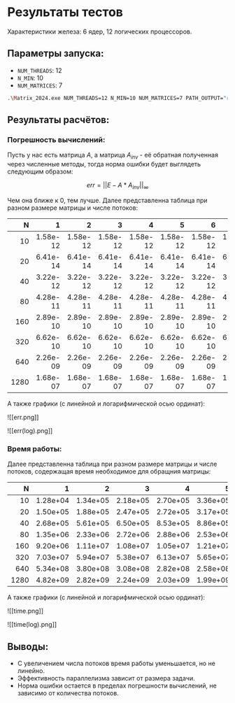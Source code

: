 # Результаты тестов

Характеристики железа: 6 ядер, 12 логических процессоров.

## Параметры запуска:
- `NUM_THREADS`: 12
- `N_MIN`: 10
- `NUM_MATRICES`: 7

```bash
.\Matrix_2024.exe NUM_THREADS=12 N_MIN=10 NUM_MATRICES=7 PATH_OUTPUT="results.txt"
```

## Результаты расчётов:

### Погрешность вычислений:
Пусть у нас есть матрица $A$, а матрица $A_{inv}$ - её обратная полученная через численные методы, тогда норма ошибки будет выглядеть следующим образом:

$$err = ||E - A*A_{inv}||_{\infty}$$

Чем она ближе к 0, тем лучше. Далее представленна таблица при разном размере матрицы и числе потоков:

|    N |        1 |        2 |        3 |        4 |        5 |        6 |        7 |        8 |        9 |       10 |       11 |       12 |
|-----:|---------:|---------:|---------:|---------:|---------:|---------:|---------:|---------:|---------:|---------:|---------:|---------:|
|   10 | 1.58e-12 | 1.58e-12 | 1.58e-12 | 1.58e-12 | 1.58e-12 | 1.58e-12 | 1.58e-12 | 1.58e-12 | 1.58e-12 | 1.58e-12 | 1.58e-12 | 1.58e-12 |
|   20 | 6.41e-14 | 6.41e-14 | 6.41e-14 | 6.41e-14 | 6.41e-14 | 6.41e-14 | 6.41e-14 | 6.41e-14 | 6.41e-14 | 6.41e-14 | 6.41e-14 | 6.41e-14 |
|   40 | 3.22e-12 | 3.22e-12 | 3.22e-12 | 3.22e-12 | 3.22e-12 | 3.22e-12 | 3.22e-12 | 3.22e-12 | 3.22e-12 | 3.22e-12 | 3.22e-12 | 3.22e-12 |
|   80 | 4.28e-11 | 4.28e-11 | 4.28e-11 | 4.28e-11 | 4.28e-11 | 4.28e-11 | 4.28e-11 | 4.28e-11 | 4.28e-11 | 4.28e-11 | 4.28e-11 | 4.28e-11 |
|  160 | 2.89e-10 | 2.89e-10 | 2.89e-10 | 2.89e-10 | 2.89e-10 | 2.89e-10 | 2.89e-10 | 2.89e-10 | 2.89e-10 | 2.89e-10 | 2.89e-10 | 2.89e-10 |
|  320 | 6.62e-10 | 6.62e-10 | 6.62e-10 | 6.62e-10 | 6.62e-10 | 6.62e-10 | 6.62e-10 | 6.62e-10 | 6.62e-10 | 6.62e-10 | 6.62e-10 | 6.62e-10 |
|  640 | 2.26e-09 | 2.26e-09 | 2.26e-09 | 2.26e-09 | 2.26e-09 | 2.26e-09 | 2.26e-09 | 2.26e-09 | 2.26e-09 | 2.26e-09 | 2.26e-09 | 2.26e-09 |
| 1280 | 1.68e-07 | 1.68e-07 | 1.68e-07 | 1.68e-07 | 1.68e-07 | 1.68e-07 | 1.68e-07 | 1.68e-07 | 1.68e-07 | 1.68e-07 | 1.68e-07 | 1.68e-07 |

А также графики (с линейной и логарифмической осью ординат):

![[err.png]]

![[err(log).png]]

### Время работы:

Далее представленна таблица при разном размере матрицы и числе потоков, содержащая время необходимое для обращния матрицы:

|    N |        1 |        2 |        3 |        4 |        5 |        6 |        7 |        8 |        9 |       10 |       11 |       12 |
|-----:|---------:|---------:|---------:|---------:|---------:|---------:|---------:|---------:|---------:|---------:|---------:|---------:|
|   10 | 1.28e+04 | 1.34e+05 | 2.18e+05 | 2.70e+05 | 3.36e+05 | 3.69e+05 | 4.43e+05 | 4.71e+05 | 4.25e+05 | 4.99e+05 | 7.80e+05 | 6.56e+05 |
|   20 | 1.50e+05 | 1.88e+05 | 2.47e+05 | 2.72e+05 | 3.17e+05 | 3.83e+05 | 4.40e+05 | 4.91e+05 | 5.49e+05 | 6.40e+05 | 6.98e+05 | 7.21e+05 |
|   40 | 2.68e+05 | 5.61e+05 | 6.50e+05 | 8.53e+05 | 8.86e+05 | 9.15e+05 | 9.14e+05 | 9.62e+05 | 1.02e+06 | 1.11e+06 | 1.24e+06 | 1.72e+06 |
|   80 | 1.35e+06 | 2.33e+06 | 2.72e+06 | 2.88e+06 | 2.53e+06 | 3.36e+06 | 2.86e+06 | 3.11e+06 | 3.09e+06 | 3.43e+06 | 3.30e+06 | 9.94e+06 |
|  160 | 9.20e+06 | 1.11e+07 | 1.08e+07 | 1.05e+07 | 1.21e+07 | 1.13e+07 | 1.13e+07 | 1.22e+07 | 1.27e+07 | 1.25e+07 | 1.37e+07 | 1.40e+07 |
|  320 | 7.03e+07 | 5.94e+07 | 5.38e+07 | 6.13e+07 | 5.65e+07 | 5.40e+07 | 5.33e+07 | 5.25e+07 | 5.22e+07 | 5.41e+07 | 5.49e+07 | 6.80e+07 |
|  640 | 5.34e+08 | 3.80e+08 | 3.08e+08 | 2.82e+08 | 2.58e+08 | 2.88e+08 | 2.84e+08 | 2.79e+08 | 2.67e+08 | 2.62e+08 | 2.62e+08 | 4.39e+08 |
| 1280 | 4.82e+09 | 2.82e+09 | 2.24e+09 | 2.03e+09 | 1.99e+09 | 1.89e+09 | 1.78e+09 | 1.85e+09 | 1.70e+09 | 1.51e+09 | 1.52e+09 | 1.46e+09 |

А также графики (с линейной и логарифмической осью ординат):

![[time.png]]

![[time(log).png]]

## Выводы:
- С увеличением числа потоков время работы уменьшается, но не линейно.
- Эффективность параллелизма зависит от размера задачи.
- Норма ошибки остается в пределах погрешности вычислений, не зависимо от количества потоков.

